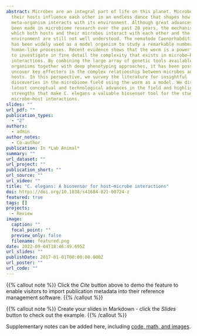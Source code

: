```yaml
---
abstract: Microbes are an integral part of life on this planet. Microbes and
  their hosts influence each other in an endless dance that shapes how the
  meta-organism interacts with its environment. Although great advances have
  been made in microbiome research over the past 20 years, the mechanisms by
  which both hosts and their microbes interact with each other and the
  environment are still not well understood. The nematode Caenorhabditis elegans
  has been widely used as a model organism to study a remarkable number of
  human-like processes. Recent evidence shows that the worm is a powerful tool
  to investigate in fine detail the complexity that exists in microbe–host
  interactions. By combining the large array of genetic tools available for both
  organisms together with deep phenotyping approaches, it has been possible to
  uncover key effectors in the complex relationship between microbes and their
  hosts. In this perspective, we survey the literature for insightful
  discoveries in the microbiome field using the worm as a model. We discuss the
  latest conceptual and technological advances in the field and highlight the
  strengths that make C. elegans a valuable biosensor tool for the study of
  microbe–host interactions.
slides: ""
url_pdf: ""
publication_types:
  - "2"
authors:
  - admin
author_notes:
  - Co-author
publication: In *Lab Animal*
summary: ""
url_dataset: ""
url_project: ""
publication_short: ""
url_source: ""
url_video: ""
title: "C. elegans: A biosensor for host–microbe interactions"
doi: https://doi.org/10.1038/s41684-021-00724-z
featured: true
tags: []
projects:
  - Review
image:
  caption: ""
  focal_point: ""
  preview_only: false
  filename: featured.png
date: 2022-09-04T18:46:49.695Z
url_slides: ""
publishDate: 2017-01-01T00:00:00.000Z
url_poster: ""
url_code: ""
---
```


{{% callout note %}}
Click the _Cite_ button above to demo the feature to enable visitors to import publication metadata into their reference management software.
{{% /callout %}}

{{% callout note %}}
Create your slides in Markdown - click the _Slides_ button to check out the example.
{{% /callout %}}

Supplementary notes can be added here, including [code, math, and images](https://wowchemy.com/docs/writing-markdown-latex/).

